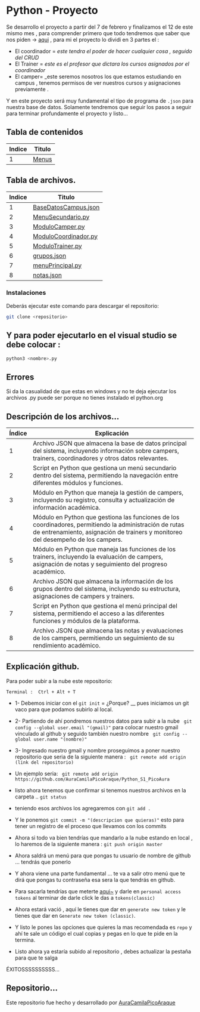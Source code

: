 # Python - Proyecto
Se desarrollo el proyecto a partir del 7 de febrero y finalizamos el 12 de este mismo mes , para comprender primero que todo tendremos que saber que nos piden -> [aqui](https://hallowed-slug-719.notion.site/P-P-1-CampusLands-ERP-2e024bf25de9449aba20b1d69c56cfce)  , para mi el proyecto lo dividi en 3 partes el :
* El coordinador = _este tendra el poder de hacer cualquier cosa , seguido del CRUD_
* El Trainer = _este es el profesor que dictara los cursos asignados por el coordinador_
* El camper= _este seremos nosotros los que estamos estudiando en campus , tenemos permisos de ver nuestros cursos y asignaciones previamente .

Y en este proyecto será muy fundamental el tipo de programa de `.json` para nuestra base de datos.
Solamente tendremos que seguir los pasos a seguir para terminar profundamente el proyecto y listo...

## Tabla de contenidos
| Indice | Titulo  |
|--|--|
| 1 |  [Menus](https://github.com/AuraCamilaPicoAraque/Proyecto_Python_PicoAuraPinzonAdrian/tree/master/Menus "Menús")

## Tabla de archivos.

| Indice | Titulo  |
|--|--|
| 1 | [BaseDatosCampus.json](https://github.com/AuraCamilaPicoAraque/Proyecto_Python_PicoAuraPinzonAdrian/blob/master/Menus/BaseDatosCampus.json "BaseDatosCampus.json")
| 2 | [MenuSecundario.py](https://github.com/AuraCamilaPicoAraque/Proyecto_Python_PicoAuraPinzonAdrian/blob/master/Menus/MenuSecundario.py "MenuSecundario.py")
| 3 | [ModuloCamper.py](https://github.com/AuraCamilaPicoAraque/Proyecto_Python_PicoAuraPinzonAdrian/blob/master/Menus/ModuloCamper.py "ModuloCamper.py")
| 4 | [ModuloCoordinador.py](https://github.com/AuraCamilaPicoAraque/Proyecto_Python_PicoAuraPinzonAdrian/blob/master/Menus/ModuloCoordinador.py "ModuloCoordinador.py")
| 5| [ModuloTrainer.py](https://github.com/AuraCamilaPicoAraque/Proyecto_Python_PicoAuraPinzonAdrian/blob/master/Menus/ModuloTrainer.py "ModuloTrainer.py")
| 6| [grupos.json](https://github.com/AuraCamilaPicoAraque/Proyecto_Python_PicoAuraPinzonAdrian/blob/master/Menus/grupos.json "grupos.json")|
| 7| [menuPrincipal.py](https://github.com/AuraCamilaPicoAraque/Proyecto_Python_PicoAuraPinzonAdrian/blob/master/Menus/menuPrincipal.py "menuPrincipal.py")|
| 8| [notas.json](https://github.com/AuraCamilaPicoAraque/Proyecto_Python_PicoAuraPinzonAdrian/blob/master/Menus/notas.json "notas.json")|

### Instalaciones 

Deberás ejecutar este comando para descargar el repositorio:

```bash
git clone <repositorio>

```


## Y para poder ejecutarlo en el visual studio se debe colocar :

```bash
python3 <nombre>.py
```




## Errores

Si da la casualidad de que estas en windows y no te deja ejecutar los archivos .py  puede ser porque no tienes instalado el python.org 




## Descripción de los archivos...

| Índice | Explicación  |
|--|--|
| 1 | Archivo JSON que almacena la base de datos principal del sistema, incluyendo información sobre campers, trainers, coordinadores y otros datos relevantes.  |
| 2 | Script en Python que gestiona un menú secundario dentro del sistema, permitiendo la navegación entre diferentes módulos y funciones.  |
| 3 |  Módulo en Python que maneja la gestión de campers, incluyendo su registro, consulta y actualización de información académica.   |
| 4 | Módulo en Python que gestiona las funciones de los coordinadores, permitiendo la administración de rutas de entrenamiento, asignación de trainers y monitoreo del desempeño de los campers.   |
| 5 | Módulo en Python que maneja las funciones de los trainers, incluyendo la evaluación de campers, asignación de notas y seguimiento del progreso académico.  |
| 6 |Archivo JSON que almacena la información de los grupos dentro del sistema, incluyendo su estructura, asignaciones de campers y trainers.  |
| 7 | Script en Python que gestiona el menú principal del sistema, permitiendo el acceso a las diferentes funciones y módulos de la plataforma. |
| 8 |Archivo JSON que almacena las notas y evaluaciones de los campers, permitiendo un seguimiento de su rendimiento académico. |

## Explicación github.

Para poder subir a la nube este repositorio:

`Terminal :  Ctrl + Alt + T `

* 1-  Debemos iniciar con el  ` git init `  = ¿Porque? __ pues iniciamos un git vaco para que podamos subirlo al local.

* 2- Partiendo de ahí pondremos nuestros datos para subir a la nube   ` git config --global user.email "(gmail)"` para colocar nuestro gmail vinculado al github y seguido también nuestro nombre  ` git config --global user.name "(nombre)"`

* 3- Ingresado nuestro gmail y nombre proseguimos a poner nuestro repositorio que seria de la siguiente manera : ` git remote add origin (link del repositorio)`

* Un ejemplo seria: ` git remote add origin https://github.com/AuraCamilaPicoAraque/Python_S1_PicoAura`
* listo ahora tenemos que confirmar si tenemos nuestros archivos en la carpeta ..   ` git status `
* teniendo esos archivos los agregaremos con  ` git add . `
* Y le ponemos  ` git commit -m "(descripcion que quieras)" `  esto para tener un registro de el proceso que llevamos con los commits
* Ahora si todo va bien tendrías que mandarlo a la nube estando en  local , lo haremos de la siguiente manera :    ` git push origin master `
* Ahora saldrá un menú para que pongas tu usuario de nombre de github ... tendrás que ponerlo 
* Y ahora viene una parte fundamental ... te va a salir otro menú que te dirá que pongas tu contraseña esa sera la que tendrás en github.
* Para sacarla tendrías que meterte  [aqui~](https://github.com/settings/apps) y darle en  ` personal access tokens `  al terminar de darle click le das a `tokens(classic)` 
* Ahora estará vació , aquí le tienes que dar en `generate new token` y le tienes que dar en `Generate new token (classic)`.
* Y listo le pones las opciones que quieres la mas recomendada es `repo`  y ahí te sale un código el cual copias y pegas en lo que te pide en la termina.
* Listo ahora ya estaría subido al repositorio , debes actualizar la pestaña para que te salga

ÉXITOSSSSSSSSSS...


## Repositorio...

Este repositorio fue hecho y desarrollado por [ AuraCamilaPicoAraque ](https://github.com/AuraCamilaPicoAraque)
